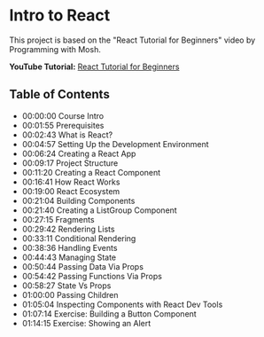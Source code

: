 # Intro to React

This project is based on the "React Tutorial for Beginners" video by Programming with Mosh.

**YouTube Tutorial:** [React Tutorial for Beginners](https://www.youtube.com/watch?v=SqcY0GlETPk)

## Table of Contents

* 00:00:00 Course Intro
* 00:01:55 Prerequisites
* 00:02:43 What is React?
* 00:04:57 Setting Up the Development Environment 
* 00:06:24 Creating a React App
* 00:09:17 Project Structure
* 00:11:20 Creating a React Component
* 00:16:41 How React Works
* 00:19:00 React Ecosystem
* 00:21:04 Building Components
* 00:21:40 Creating a ListGroup Component
* 00:27:15 Fragments
* 00:29:42 Rendering Lists
* 00:33:11 Conditional Rendering
* 00:38:36 Handling Events
* 00:44:43 Managing State
* 00:50:44 Passing Data Via Props
* 00:54:42 Passing Functions Via Props
* 00:58:27 State Vs Props
* 01:00:00 Passing Children
* 01:05:04 Inspecting Components with React Dev Tools 
* 01:07:14 Exercise: Building a Button Component 
* 01:14:15 Exercise: Showing an Alert
